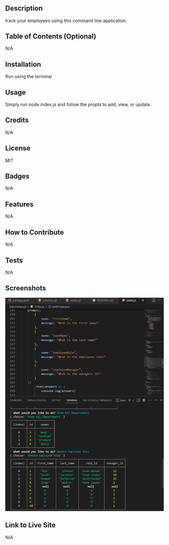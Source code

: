 # <employee-tracker>

## Description

track your employees using this command line application. 
## Table of Contents (Optional)

N/A

## Installation

Run using the terminal

## Usage

Simply run node index.js and follow the propts to add, view, or update.


## Credits

N/A

## License

MIT

## Badges

N/A

## Features

N/A

## How to Contribute

N/A

## Tests
N/A

## Screenshots
![ScreenShot](SQLsnip1.jpg)

## Link to Live Site
N/A
